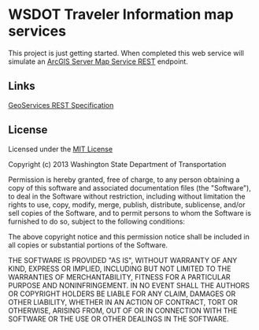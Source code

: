 ﻿WSDOT Traveler Information map services
=======================================

This project is just getting started. When completed this web service will simulate an [ArcGIS Server Map Service REST] endpoint.

[ArcGIS Server Map Service REST]:http://resources.arcgis.com/en/help/rest/apiref/index.html

## Links ##
[GeoServices REST Specification](http://www.esri.com/industries/landing-pages/geoservices/geoservices)

## License ##

Licensed under the [MIT License](http://opensource.org/licenses/MIT)

Copyright (c) 2013 Washington State Department of Transportation

Permission is hereby granted, free of charge, to any person obtaining a copy of this software and associated documentation files (the "Software"), to deal in the Software without restriction, including without limitation the rights to use, copy, modify, merge, publish, distribute, sublicense, and/or sell copies of the Software, and to permit persons to whom the Software is furnished to do so, subject to the following conditions:

The above copyright notice and this permission notice shall be included in all copies or substantial portions of the Software.

THE SOFTWARE IS PROVIDED "AS IS", WITHOUT WARRANTY OF ANY KIND, EXPRESS OR IMPLIED, INCLUDING BUT NOT LIMITED TO THE WARRANTIES OF MERCHANTABILITY, FITNESS FOR A PARTICULAR PURPOSE AND NONINFRINGEMENT. IN NO EVENT SHALL THE AUTHORS OR COPYRIGHT HOLDERS BE LIABLE FOR ANY CLAIM, DAMAGES OR OTHER LIABILITY, WHETHER IN AN ACTION OF CONTRACT, TORT OR OTHERWISE, ARISING FROM, OUT OF OR IN CONNECTION WITH THE SOFTWARE OR THE USE OR OTHER DEALINGS IN THE SOFTWARE.

